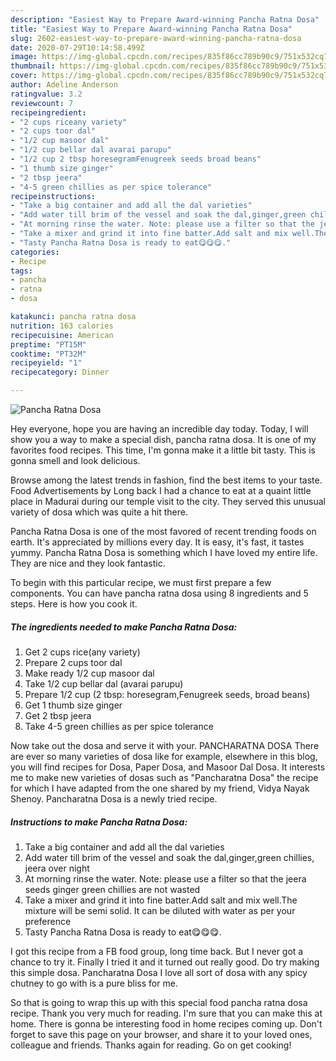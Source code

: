 ```yaml
---
description: "Easiest Way to Prepare Award-winning Pancha Ratna Dosa"
title: "Easiest Way to Prepare Award-winning Pancha Ratna Dosa"
slug: 2602-easiest-way-to-prepare-award-winning-pancha-ratna-dosa
date: 2020-07-29T10:14:58.499Z
image: https://img-global.cpcdn.com/recipes/835f86cc789b90c9/751x532cq70/pancha-ratna-dosa-recipe-main-photo.jpg
thumbnail: https://img-global.cpcdn.com/recipes/835f86cc789b90c9/751x532cq70/pancha-ratna-dosa-recipe-main-photo.jpg
cover: https://img-global.cpcdn.com/recipes/835f86cc789b90c9/751x532cq70/pancha-ratna-dosa-recipe-main-photo.jpg
author: Adeline Anderson
ratingvalue: 3.2
reviewcount: 7
recipeingredient:
- "2 cups riceany variety"
- "2 cups toor dal"
- "1/2 cup masoor dal"
- "1/2 cup bellar dal avarai parupu"
- "1/2 cup 2 tbsp horesegramFenugreek seeds broad beans"
- "1 thumb size ginger"
- "2 tbsp jeera"
- "4-5 green chillies as per spice tolerance"
recipeinstructions:
- "Take a big container and add all the dal varieties"
- "Add water till brim of the vessel and soak the dal,ginger,green chillies, jeera over night"
- "At morning rinse the water. Note: please use a filter so that the jeera seeds ginger green chillies are not wasted"
- "Take a mixer and grind it into fine batter.Add salt and mix well.The mixture will be semi solid. It can be diluted with water as per your preference"
- "Tasty Pancha Ratna Dosa is ready to eat😋😋😋."
categories:
- Recipe
tags:
- pancha
- ratna
- dosa

katakunci: pancha ratna dosa 
nutrition: 163 calories
recipecuisine: American
preptime: "PT15M"
cooktime: "PT32M"
recipeyield: "1"
recipecategory: Dinner

---
```



![Pancha Ratna Dosa](https://img-global.cpcdn.com/recipes/835f86cc789b90c9/751x532cq70/pancha-ratna-dosa-recipe-main-photo.jpg)

Hey everyone, hope you are having an incredible day today. Today, I will show you a way to make a special dish, pancha ratna dosa. It is one of my favorites food recipes. This time, I'm gonna make it a little bit tasty. This is gonna smell and look delicious.

Browse among the latest trends in fashion, find the best items to your taste. Food Advertisements by Long back I had a chance to eat at a quaint little place in Madurai during our temple visit to the city. They served this unusual variety of dosa which was quite a hit there.

Pancha Ratna Dosa is one of the most favored of recent trending foods on earth. It's appreciated by millions every day. It is easy, it's fast, it tastes yummy. Pancha Ratna Dosa is something which I have loved my entire life. They are nice and they look fantastic.


To begin with this particular recipe, we must first prepare a few components. You can have pancha ratna dosa using 8 ingredients and 5 steps. Here is how you cook it.

<!--inarticleads1-->

##### The ingredients needed to make Pancha Ratna Dosa:

1. Get 2 cups rice(any variety)
1. Prepare 2 cups toor dal
1. Make ready 1/2 cup masoor dal
1. Take 1/2 cup bellar dal (avarai parupu)
1. Prepare 1/2 cup (2 tbsp: horesegram,Fenugreek seeds, broad beans)
1. Get 1 thumb size ginger
1. Get 2 tbsp jeera
1. Take 4-5 green chillies as per spice tolerance


Now take out the dosa and serve it with your. PANCHARATNA DOSA There are ever so many varieties of dosa like for example, elsewhere in this blog, you will find recipes for Dosa, Paper Dosa, and Masoor Dal Dosa. It interests me to make new varieties of dosas such as &#34;Pancharatna Dosa&#34; the recipe for which I have adapted from the one shared by my friend, Vidya Nayak Shenoy. Pancharatna Dosa is a newly tried recipe. 

<!--inarticleads2-->

##### Instructions to make Pancha Ratna Dosa:

1. Take a big container and add all the dal varieties
1. Add water till brim of the vessel and soak the dal,ginger,green chillies, jeera over night
1. At morning rinse the water. Note: please use a filter so that the jeera seeds ginger green chillies are not wasted
1. Take a mixer and grind it into fine batter.Add salt and mix well.The mixture will be semi solid. It can be diluted with water as per your preference
1. Tasty Pancha Ratna Dosa is ready to eat😋😋😋.


I got this recipe from a FB food group, long time back. But I never got a chance to try it. Finally I tried it and it turned out really good. Do try making this simple dosa. Pancharatna Dosa I love all sort of dosa with any spicy chutney to go with is a pure bliss for me. 

So that is going to wrap this up with this special food pancha ratna dosa recipe. Thank you very much for reading. I'm sure that you can make this at home. There is gonna be interesting food in home recipes coming up. Don't forget to save this page on your browser, and share it to your loved ones, colleague and friends. Thanks again for reading. Go on get cooking!
